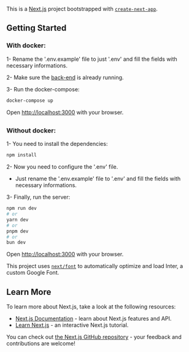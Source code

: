This is a [Next.js](https://nextjs.org/) project bootstrapped with [`create-next-app`](https://github.com/vercel/next.js/tree/canary/packages/create-next-app).

## Getting Started

### With docker:
1- Rename the '.env.example' file to just '.env' and fill the fields with necessary informations.

2- Make sure the [back-end](https://github.com/HeinrichLowe/NSN-Back.git) is already running.

3- Run the docker-compose:

```bash
docker-compose up
```

Open [http://localhost:3000](http://localhost:3000) with your browser.

##

### Without docker:

1- You need to install the dependencies:

```bash
npm install
```

2- Now you need to configure the '.env' file. 

- Just rename the '.env.example' file to '.env' and fill the fields with necessary informations.

3- Finally, run the server:

```bash
npm run dev
# or
yarn dev
# or
pnpm dev
# or
bun dev
```

Open [http://localhost:3000](http://localhost:3000) with your browser.

This project uses [`next/font`](https://nextjs.org/docs/basic-features/font-optimization) to automatically optimize and load Inter, a custom Google Font.

## Learn More

To learn more about Next.js, take a look at the following resources:

- [Next.js Documentation](https://nextjs.org/docs) - learn about Next.js features and API.
- [Learn Next.js](https://nextjs.org/learn) - an interactive Next.js tutorial.

You can check out [the Next.js GitHub repository](https://github.com/vercel/next.js/) - your feedback and contributions are welcome!